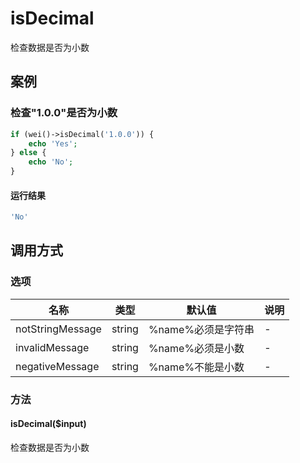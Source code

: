isDecimal
=========

检查数据是否为小数

案例
----

### 检查"1.0.0"是否为小数
```php
if (wei()->isDecimal('1.0.0')) {
    echo 'Yes';
} else {
    echo 'No';
}
```

#### 运行结果
```php
'No'
```

调用方式
--------

### 选项

| 名称                | 类型    | 默认值                                 | 说明              |
|---------------------|---------|----------------------------------------|-------------------|
| notStringMessage    | string  | %name%必须是字符串                     | -                 |
| invalidMessage      | string  | %name%必须是小数                       | -                 |
| negativeMessage     | string  | %name%不能是小数                       | -                 |

### 方法

#### isDecimal($input)
检查数据是否为小数
